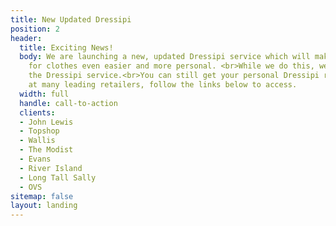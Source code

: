 ```yaml
---
title: New Updated Dressipi
position: 2
header:
  title: Exciting News!
  body: We are launching a new, updated Dressipi service which will make shopping
    for clothes even easier and more personal. <br>While we do this, we’ll be pausing
    the Dressipi service.<br>You can still get your personal Dressipi recommendations
    at many leading retailers, follow the links below to access.
  width: full
  handle: call-to-action
  clients:
  - John Lewis
  - Topshop
  - Wallis
  - The Modist
  - Evans
  - River Island
  - Long Tall Sally
  - OVS
sitemap: false
layout: landing
---
```


